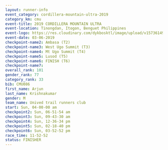 ```yaml
---
layout: runner-info 
event_category: cordillera-mountain-ultra-2019 
category_km: cmu 
event-title: 2019 CORDILLERA MOUNTAIN ULTRA 
event-location: Tinongdan, Itogon, Benguet Philippines 
event-logo: https://res.cloudinary.com/dykbosktl/image/upload/v1573614960/Logo/Cordillera-Mountain-Ultra-2019-1280_wxhrmh.jpg 
event-date: 03-06-2019 
checkpoint-name2: Ambasa (T2) 
checkpoint-name3: West Ugo Summit (T3) 
checkpoint-name4: Mt Ugo Summit (T4) 
checkpoint-name5: Lusod (T5) 
checkpoint-name6: FINISH (T6) 
checkpoint-name7: 
overall_rank: 101
gender_rank: 77
category_rank: 33
bib: CMU086
first_name: Arjun
last_name: Krishnakumar
gender: M
team_name: Unived trail runners club
start: Sun, 04-00-00 am
checkpoint2: Sun, 06-51-54 am
checkpoint3: Sun, 09-43-30 am
checkpoint4: Sun, 12-36-34 pm
checkpoint5: Sun, 02-18-40 pm
checkpoint6: Sun, 03-52-52 pm
race_time: 11-52-52
status: FINISHER
---
```

